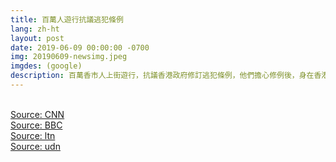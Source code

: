 ```yaml
---
title: 百萬人遊行抗議逃犯條例
lang: zh-ht
layout: post
date: 2019-06-09 00:00:00 -0700
img: 20190609-newsimg.jpeg
imgdes: (google)
description: 百萬香市人上街遊行，抗議香港政府修訂逃犯條例，他們擔心修例後，身在香港的人會被移交到中國大陸受審並遭遇不公平審訊。主辦單位公布有103萬人參與這次示威，成為1997年主權移交以來，香港最大規模的遊行。香港警方表示，最高峰時約有24萬人參加遊行。
---
```



<br>[Source: CNN](https://edition.cnn.com/2019/06/08/asia/hong-kong-extradition-bill-protest-intl/index.html)
<br>[Source: BBC](https://www.bbc.com/zhongwen/trad/chinese-news-48571676)
<br>[Source: ltn](https://news.ltn.com.tw/news/world/breakingnews/2816824)
<br>[Source: udn](https://udn.com/news/story/11323/3862112)